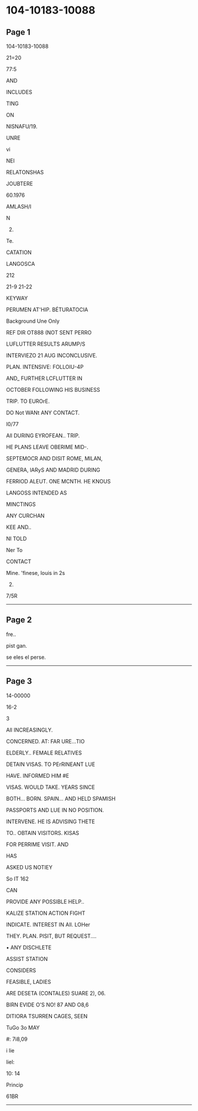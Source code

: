 # 104-10183-10088

## Page 1

104-10183-10088

21=20

77:5

AND

INCLUDES

TING

ON

NISNAFU/19.

UNRE

vi

NEI

RELATONSHAS

JOUBTERE

60.1976

AMLASH/I

N

2.

Te.

CATATION

LANGOSCA

212

21-9 21-22

KEYWAY

PERUMEN AT'HIP. BÉTURATOCIA

Background Une Only

REF DIR OT888 (NOT SENT PERRO

LUFLUTTER RESULTS ARUMP/S

INTERVIEZO 21 AUG INCONCLUSIVE.

PLAN. INTENSIVE: FOLLOIU-4P

AND_ FURTHER LCFLUTTER IN

OCTOBER FOLLOWING HIS BUSINESS

TRIP. TO EUROrE.

DO Not WANt ANY CONTACT.

I0/77

All DURING EYROFEAN.. TRIP.

HE PLANS LEAVE OBERIME MID-.

SEPTEMOCR AND DISIT ROME, MILAN,

GENERA, lARyS AND MADRID DURING

FERRIOD ALEUT. ONE MCNTH. HE KNOUS

LANGOSS INTENDED AS

MINCTINGS

ANY CURCHAN

KEE AND..

NI TOLD

Ner To

CONTACT

Mine. 'finese, louis in 2s

2.

7/5R

---

## Page 2

fre..

pist gan.

se eles el perse.

---

## Page 3

14-00000

16-2

3

All INCREASINGLY.

CONCERNED. AT: FAR URE...TIO

ELDERLY.. FEMALE RELATIVES

DETAIN VISAS. TO PErRINEANT LUE

HAVE. INFORMED HIM #E

VISAS. WOULD TAKE. YEARS SINCE

BOTH... BORN. SPAIN... AND HELD SPAMISH

PASSPORTS AND LUE IN NO POSITION.

INTERVENE. HE IS ADVISING THETE

TO.. OBTAIN VISITORS. KISAS

FOR PERRIME VISIT. AND

HAS

ASKED US NOTIEY

So IT 162

CAN

PROVIDE ANY POSSIBLE HELP..

KALIZE STATION ACTION FIGHT

INDICATE. INTEREST IN All. LOHer

THEY. PLAN. PISIT, BUT REQUEST....

• ANY DISCHLETE

ASSIST STATION

CONSIDERS

FEASIBLE, LADIES

ARE DESETA (CONTALES) SUARE 2), 06.

BIRN EVIDE O'S NO! 87 AND O8,6

DITIORA TSURREN CAGES, SEEN

TuGo 3o MAY

#: 7i8,09

i lie

liel:

10: 14

Princip

61BR

---

